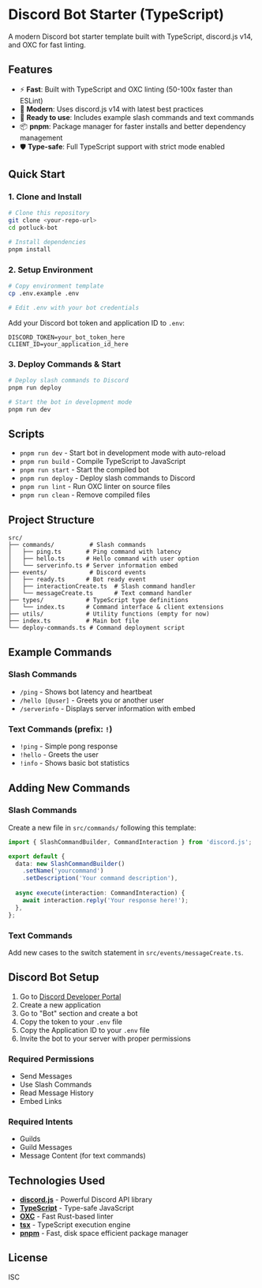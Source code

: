 # Discord Bot Starter (TypeScript)

A modern Discord bot starter template built with TypeScript, discord.js v14, and OXC for fast linting.

## Features

- ⚡ **Fast**: Built with TypeScript and OXC linting (50-100x faster than ESLint)
- 🎯 **Modern**: Uses discord.js v14 with latest best practices
- 🔧 **Ready to use**: Includes example slash commands and text commands
- 📦 **pnpm**: Package manager for faster installs and better dependency management
- 🛡️ **Type-safe**: Full TypeScript support with strict mode enabled

## Quick Start

### 1. Clone and Install

```bash
# Clone this repository
git clone <your-repo-url>
cd potluck-bot

# Install dependencies
pnpm install
```

### 2. Setup Environment

```bash
# Copy environment template
cp .env.example .env

# Edit .env with your bot credentials
```

Add your Discord bot token and application ID to `.env`:

```env
DISCORD_TOKEN=your_bot_token_here
CLIENT_ID=your_application_id_here
```

### 3. Deploy Commands & Start

```bash
# Deploy slash commands to Discord
pnpm run deploy

# Start the bot in development mode
pnpm run dev
```

## Scripts

- `pnpm run dev` - Start bot in development mode with auto-reload
- `pnpm run build` - Compile TypeScript to JavaScript
- `pnpm run start` - Start the compiled bot
- `pnpm run deploy` - Deploy slash commands to Discord
- `pnpm run lint` - Run OXC linter on source files
- `pnpm run clean` - Remove compiled files

## Project Structure

```
src/
├── commands/          # Slash commands
│   ├── ping.ts       # Ping command with latency
│   ├── hello.ts      # Hello command with user option
│   └── serverinfo.ts # Server information embed
├── events/            # Discord events
│   ├── ready.ts      # Bot ready event
│   ├── interactionCreate.ts  # Slash command handler
│   └── messageCreate.ts      # Text command handler
├── types/            # TypeScript type definitions
│   └── index.ts      # Command interface & client extensions
├── utils/            # Utility functions (empty for now)
├── index.ts          # Main bot file
└── deploy-commands.ts # Command deployment script
```

## Example Commands

### Slash Commands
- `/ping` - Shows bot latency and heartbeat
- `/hello [@user]` - Greets you or another user
- `/serverinfo` - Displays server information with embed

### Text Commands (prefix: `!`)
- `!ping` - Simple pong response
- `!hello` - Greets the user
- `!info` - Shows basic bot statistics

## Adding New Commands

### Slash Commands

Create a new file in `src/commands/` following this template:

```typescript
import { SlashCommandBuilder, CommandInteraction } from 'discord.js';

export default {
  data: new SlashCommandBuilder()
    .setName('yourcommand')
    .setDescription('Your command description'),
  
  async execute(interaction: CommandInteraction) {
    await interaction.reply('Your response here!');
  },
};
```

### Text Commands

Add new cases to the switch statement in `src/events/messageCreate.ts`.

## Discord Bot Setup

1. Go to [Discord Developer Portal](https://discord.com/developers/applications)
2. Create a new application
3. Go to "Bot" section and create a bot
4. Copy the token to your `.env` file
5. Copy the Application ID to your `.env` file
6. Invite the bot to your server with proper permissions

### Required Permissions
- Send Messages
- Use Slash Commands
- Read Message History
- Embed Links

### Required Intents
- Guilds
- Guild Messages
- Message Content (for text commands)

## Technologies Used

- **[discord.js](https://discord.js.org/)** - Powerful Discord API library
- **[TypeScript](https://www.typescriptlang.org/)** - Type-safe JavaScript
- **[OXC](https://oxc.rs/)** - Fast Rust-based linter
- **[tsx](https://github.com/esbuild-kit/tsx)** - TypeScript execution engine
- **[pnpm](https://pnpm.io/)** - Fast, disk space efficient package manager

## License

ISC